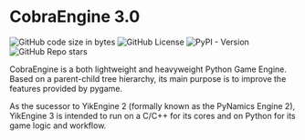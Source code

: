 # CobraEngine 3.0
![GitHub code size in bytes](https://img.shields.io/github/languages/code-size/abra6325/pynamics3)
![GitHub License](https://img.shields.io/github/license/abra6325/pynamics3)
![PyPI - Version](https://img.shields.io/pypi/v/pynamics)
![GitHub Repo stars](https://img.shields.io/github/stars/abra6325/pynamics3)

CobraEngine is a both lightweight and heavyweight Python Game Engine. Based on a parent-child tree hierarchy, its main purpose is to improve the features provided by pygame.

As the sucessor to YikEngine 2 (formally known as the PyNamics Engine 2), YikEngine 3 is intended to run on a C/C++ for its cores and on Python for its game logic and workflow.
